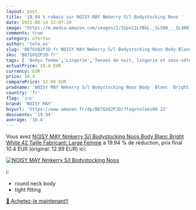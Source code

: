 ```yaml
---
layout: post
title: '19.94 % rabais sur NOISY MAY Nmkerry S/l Bodystocking Noos '
date: 2021-06-14 22:07:29
image: 'https://m.media-amazon.com/images/I/31po11LYBkL._SL500_._SL400_.jpg'
comments: true
category: ofertas
author: 'tole.es'
slug: 'B07GVQ2PJD-fr NOISY MAY Nmkerry S/l Bodystocking Noos Body Blanc Bright...'
sku: 'B07GVQ2PJD-fr'
tags: [ 'Bodys femme','Lingerie','Tenues de nuit, lingerie et sous-vêtements pour femme','Vêtements','Vêtements femme','noisy may', ]
actualPrice: 10.4 EUR
currency: EUR
price: 10.4
comparePrice: 12.99 EUR
prodname: 'NOISY MAY Nmkerry S/l Bodystocking Noos Body  Blanc  Bright White   42  Taille Fabricant: Large  Femme'
country: 'fr'
flag: '🇫🇷'
brand: 'NOISY MAY'
buyurl: 'https://www.amazon.fr/dp/B07GVQ2PJD/?tag=tolees0d-21'
descuento: '19.94'
average: '10.4'
---
```


Vous avez [NOISY MAY Nmkerry S/l Bodystocking Noos Body  Blanc  Bright White   42  Taille Fabricant: Large  Femme](https://www.amazon.fr/dp/B07GVQ2PJD/?tag=tolees0d-21)  à  19.94 % de réduction, prix final  10.4 EUR (original: 12.99 EUR) ici:

[![NOISY MAY Nmkerry S/l Bodystocking Noos ](https://m.media-amazon.com/images/I/31po11LYBkL._SL500_._SL400_.jpg)](https://www.amazon.fr/dp/B07GVQ2PJD/?tag=tolees0d-21)

ℹ️:

- round neck body
- tight fitting

[🛒 Achetez-le maintenant!!](https://www.amazon.fr/dp/B07GVQ2PJD/?tag=tolees0d-21)
